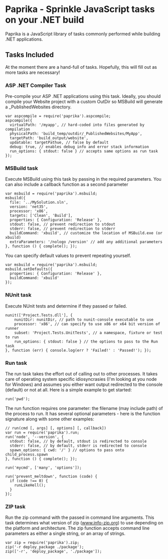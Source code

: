 # Paprika - Sprinkle JavaScript tasks on your .NET build

Paprika is a JavaScript library of tasks commonly performed while building .NET applications.

## Tasks Included

At the moment there are a hand-full of tasks. Hopefully, this will fill out as more tasks are necessary!

### ASP .NET Compiler Task

Pre-compile your ASP .NET applications using this task. Ideally, you should compile your Website project with a custom OutDir so MSBuild will generate a \_PublishedWebsites directory.

    var aspcompile = require('paprika').aspcompile;
    aspcompile({
      virtualPath: '/myapp', // hard-coded into files generated by compilation
      physicalPath: 'build_temp/outdir/_PublishedWebsites/MyApp',
      targetPath: 'build_output/website',
      updatable: targetPathue, // false by default
      debug: true, // enables debug info and error stack information
      run_options: { stdout: false } // accepts same options as run task
    });

### MSBuild task

Execute MSBuild using this task by passing in the required parameters. You can also include a callback function as a second parameter

    var msbuild = require('paprika').msbuild;
    msbuild({
      file: '../MySolution.sln',
      version: 'net35',
      processor: 'x86',
      targets: ['Clean', 'Build'],
      properties: { Configuration: 'Release' },
      stdout: false, // prevent redirection to stdout
      stderr: false, // prevent redirection to stderr
      buildCommand: 'xbuild', // customize the location of MSBuild.exe (or xbuild)
      extraParameters: '/nologo /version' // add any additional parameters
    }, function () { complete(); });

You can specify default values to prevent repeating yourself.

    var msbuild = require('paprika').msbuild;
    msbuild.setDefaults({
      properties: { Configuration: 'Release' },
      buildCommand: 'xbuild'
    });

### NUnit task

Execute NUnit tests and determine if they passed or failed.

	nunit(['Project.Tests.dll'], {
		nunitDir: nunitDir, // path to nunit-console executable to use
		processor: 'x86', // can specify to use x86 or x64 bit version of runner
		subset: 'Project.Tests.UnitTests', // a namespace, fixture or test to run
		run_options: { stdout: false } // the options to pass to the Run task
	}, function (err) { console.log(err ? 'Failed!' : 'Passed!'); });

### Run task

The run task takes the effort out of calling out to other processes. It takes care of operating system specific idiosyncrasies (I'm looking at you node for Windows) and assumes you either want output redirected to the console (default) or not at all. Here is a simple example to get started:

    run('pwd');

The run function requires one parameter: the filename (may include path) of the process to run. It has several optional parameters - here is the function signature along with some other examples:

    // run(cmd [, args] [, options] [, callback])
    var run = require('paprika').run;
    run('node', '--version', {
      stdout: false, // by default, stdout is redirected to console
      stderr: false, // by default, stderr is redirected to console
	  spawn_options: { cwd: '/' } // options to pass onto child_process.spawn
    }, function () { complete(); });

    run('mycmd', ['many', 'options']);

    run('prevent_meltdown', function (code) {
      if (code !== 0) {
        runLikeHell();
      }
    });

### ZIP task

Run the zip command with the passed in command line arguments. This task determines what version of zip (www.info-zip.org) to use depending on the platform and architecture. The zip function accepts command line parameters as either a single string, or an array of strings.

    var zip = require('paprika').zip;
    zip('-r deploy_package ./package');
    zip(['-r', 'deploy_package', './package']);
